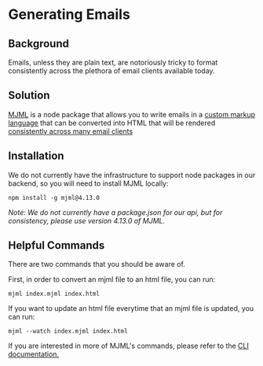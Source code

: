 # Generating Emails

## Background

Emails, unless they are plain text, are notoriously tricky to format consistently across the
plethora of email clients available today.

## Solution

[MJML](https://mjml.io/) is a node package that allows you to write emails in
a [custom markup language](https://documentation.mjml.io/) that can be converted into HTML that will
be rendered [consistently across many email clients](https://mjml.io/faq#email-clients)

## Installation

We do not currently have the infrastructure to support node packages in our backend, so you will
need to install MJML locally:

```npm install -g mjml@4.13.0```

*Note: We do not currently have a package.json for our api, but for consistency, please use version
4.13.0 of MJML.*

## Helpful Commands

There are two commands that you should be aware of.

First, in order to convert an mjml file to an html file, you can run:

```mjml index.mjml index.html```

If you want to update an html file everytime that an mjml file is updated, you can run:

```mjml --watch index.mjml index.html```

If you are interested in more of MJML's commands, please refer to the
[CLI documentation.](https://documentation.mjml.io/#command-line-interface)

